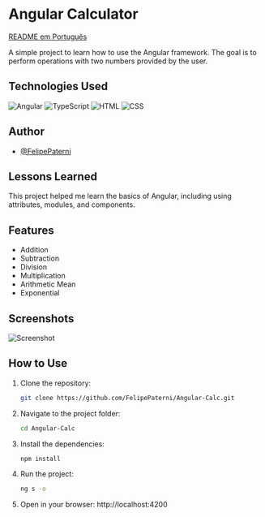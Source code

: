 
# Angular Calculator
[README em Português](/README-PTBR.md)  
  
A simple project to learn how to use the Angular framework. The goal is to perform operations with two numbers provided by the user.

## Technologies Used
![Angular](https://img.shields.io/badge/Angular-DD0031?style=for-the-badge&logo=angular&logoColor=white) ![TypeScript](https://img.shields.io/badge/TypeScript-3178C6?style=for-the-badge&logo=typescript&logoColor=white) ![HTML](https://img.shields.io/badge/HTML-E34F26?style=for-the-badge&logo=html5&logoColor=white) ![CSS](https://img.shields.io/badge/CSS-1572B6?style=for-the-badge&logo=css3&logoColor=white)

## Author

- [@FelipePaterni](https://www.github.com/FelipePaterni)

## Lessons Learned
This project helped me learn the basics of Angular, including using attributes, modules, and components.

## Features

- Addition
- Subtraction
- Division
- Multiplication
- Arithmetic Mean
- Exponential

## Screenshots

![Screenshot](https://i.imgur.com/rg2sjvL.png)


## How to Use

1. Clone the repository:
   ```bash
   git clone https://github.com/FelipePaterni/Angular-Calc.git
   ```

2. Navigate to the project folder:
   ```bash
   cd Angular-Calc
   ```

3. Install the dependencies:
   ```bash
   npm install
   ```

4. Run the project:
   ```bash
   ng s -o
   ```

5. Open in your browser:
 http://localhost:4200
